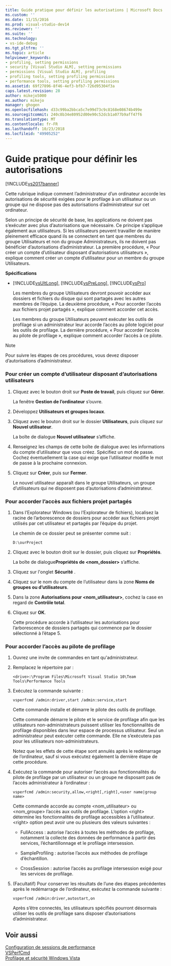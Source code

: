```yaml
---
title: Guide pratique pour définir les autorisations | Microsoft Docs
ms.custom: ''
ms.date: 11/15/2016
ms.prod: visual-studio-dev14
ms.reviewer: ''
ms.suite: ''
ms.technology:
- vs-ide-debug
ms.tgt_pltfrm: ''
ms.topic: article
helpviewer_keywords:
- profiling, setting permissions
- security [Visual Studio ALM], setting permissions
- permissions [Visual Studio ALM], profiling
- profiling tools, setting profiling permissions
- performance tools, setting profiling permissions
ms.assetid: 69f27896-8f46-4ef3-bfb7-726d95304f3a
caps.latest.revision: 28
author: mikejo5000
ms.author: mikejo
manager: ghogen
ms.openlocfilehash: d33c99ba2bbca5c7e99d73c9c8168e08674b499e
ms.sourcegitcommit: 240c8b34e80952d00e90c52dcb1a077b9aff47f6
ms.translationtype: MT
ms.contentlocale: fr-FR
ms.lasthandoff: 10/23/2018
ms.locfileid: "49905252"
---
```

# <a name="how-to-set-permissions"></a>Guide pratique pour définir les autorisations
[!INCLUDE[vs2017banner](../includes/vs2017banner.md)]

Cette rubrique indique comment l’administrateur d’un ordinateur accorde les autorisations de sécurité exigées pour le profilage à un utilisateur ou un groupe qui ne dispose pas des autorisations d’administrateur sur cet ordinateur.  
  
 Selon un principe de sécurité de base, les applications ne doivent pas s’exécuter avec plus d’autorisations que nécessaire. Ce principe s’applique également aux utilisateurs. Si les utilisateurs peuvent travailler de manière pleinement efficace quand ils se connectent en tant que membres du groupe Utilisateurs et non du groupe Administrateurs, ils ne doivent pas bénéficier d’autorisations d’administrateur. La première procédure, « Pour créer un compte d’utilisateur disposant d’autorisations utilisateurs », explique comment créer un compte d’utilisateur pour un membre du groupe Utilisateurs.  
  
 **Spécifications**  
  
- [!INCLUDE[vsUltLong](../includes/vsultlong-md.md)], [!INCLUDE[vsPreLong](../includes/vsprelong-md.md)], [!INCLUDE[vsPro](../includes/vspro-md.md)]  
  
  Les membres du groupe Utilisateurs devront pouvoir accéder aux dossiers et fichiers du disque qui sont partagés avec les autres membres de l’équipe. La deuxième procédure, « Pour accorder l’accès aux fichiers projet partagés », explique comment accorder cet accès.  
  
  Les membres du groupe Utilisateurs peuvent exécuter les outils de profilage si un administrateur leur accorde l’accès au pilote logiciel pour les outils de profilage. La dernière procédure, « Pour accorder l’accès au pilote de profilage », explique comment accorder l’accès à ce pilote.  
  
> [!NOTE]
>  Pour suivre les étapes de ces procédures, vous devez disposer d’autorisations d’administrateur.  
  
### <a name="to-create-a-user-account-that-has-user-permissions"></a>Pour créer un compte d’utilisateur disposant d’autorisations utilisateurs  
  
1.  Cliquez avec le bouton droit sur **Poste de travail**, puis cliquez sur **Gérer**.  
  
     La fenêtre **Gestion de l’ordinateur** s’ouvre.  
  
2.  Développez **Utilisateurs et groupes locaux**.  
  
3.  Cliquez avec le bouton droit sur le dossier **Utilisateurs**, puis cliquez sur **Nouvel utilisateur**.  
  
     La boîte de dialogue **Nouvel utilisateur** s’affiche.  
  
4.  Renseignez les champs de cette boîte de dialogue avec les informations du compte d’utilisateur que vous créez. Spécifiez un mot de passe. Cochez éventuellement la case qui exige que l’utilisateur modifie le mot de passe à la prochaine connexion.  
  
5.  Cliquez sur **Créer**, puis sur **Fermer**.  
  
     Le nouvel utilisateur apparaît dans le groupe Utilisateurs, un groupe d’utilisateurs qui ne disposent pas d’autorisations d’administrateur.  
  
### <a name="to-grant-access-to-shared-project-files"></a>Pour accorder l’accès aux fichiers projet partagés  
  
1.  Dans l’Explorateur Windows (ou l’Explorateur de fichiers), localisez la racine de l’arborescence de dossiers pour accéder aux fichiers projet utilisés par cet utilisateur et partagés par l’équipe du projet.  
  
     Le chemin de ce dossier peut se présenter comme suit :  
  
    ```  
    D:\ourProject  
    ```  
  
2.  Cliquez avec le bouton droit sur le dossier, puis cliquez sur **Propriétés**.  
  
     La boîte de dialogue**Propriétés de \<nom_dossier>** s’affiche.  
  
3.  Cliquez sur l'onglet **Sécurité** .  
  
4.  Cliquez sur le nom du compte de l’utilisateur dans la zone **Noms de groupes ou d’utilisateurs**.  
  
5.  Dans la zone **Autorisations pour \<nom_utilisateur>**, cochez la case en regard de **Contrôle total**.  
  
6.  Cliquez sur **OK**.  
  
     Cette procédure accorde à l’utilisateur les autorisations pour l’arborescence de dossiers partagés qui commence par le dossier sélectionné à l’étape 5.  
  
### <a name="to-grant-access-to-the-profiling-driver"></a>Pour accorder l’accès au pilote de profilage  
  
1. Ouvrez une invite de commandes en tant qu'administrateur.  
  
2. Remplacez le répertoire par :  
  
   ```  
   <drive>:\Program Files\Microsoft Visual Studio 10\Team Tools\Performance Tools  
   ```  
  
3. Exécutez la commande suivante :  
  
   ```  
   vsperfcmd /admin:driver,start /admin:service,start  
   ```  
  
    Cette commande installe et démarre le pilote des outils de profilage.  
  
    Cette commande démarre le pilote et le service de profilage afin que les utilisateurs non-administrateurs puissent utiliser les fonctionnalités de profilage disponibles dans leur espace de processus utilisateur. Seul un administrateur peut exécuter cette commande. Elle ne s’exécutera pas pour les utilisateurs non-administrateurs.  
  
    Notez que les effets de cette étape sont annulés après le redémarrage de l’ordinateur, sauf si vous exécutez également la dernière étape de cette procédure.  
  
4. Exécutez la commande pour autoriser l’accès aux fonctionnalités du pilote de profilage par un utilisateur ou un groupe ne disposant pas de l’accès administrateur à l’ordinateur :  
  
   ```  
   vsperfcmd /admin:security,allow,<right[,right],<user name|group name>  
   ```  
  
    Cette commande accorde au compte \<nom_utilisateur> ou \<nom_groupe> l’accès aux outils de profilage. L’option \<right> détermine les fonctionnalités de profilage accessibles à l’utilisateur. \<right> option peut avoir une ou plusieurs des valeurs suivantes :  
  
   -   FullAccess : autorise l’accès à toutes les méthodes de profilage, notamment la collecte des données de performance à partir des services, l’échantillonnage et le profilage intersession.  
  
   -   SampleProfiling : autorise l’accès aux méthodes de profilage d’échantillon.  
  
   -   CrossSession : autorise l’accès au profilage intersession exigé pour les services de profilage.  
  
5. (Facultatif) Pour conserver les résultats de l’une des étapes précédentes après le redémarrage de l’ordinateur, exécutez la commande suivante :  
  
   ```  
   vsperfcmd /admin:driver,autostart,on  
   ```  
  
   Après s’être connectés, les utilisateurs spécifiés pourront désormais utiliser les outils de profilage sans disposer d’autorisations d’administrateur.  
  
## <a name="see-also"></a>Voir aussi  
 [Configuration de sessions de performance](../profiling/configuring-performance-sessions.md)   
 [VSPerfCmd](../profiling/vsperfcmd.md)   
 [Profilage et sécurité Windows Vista](../profiling/profiling-and-windows-vista-security.md)



